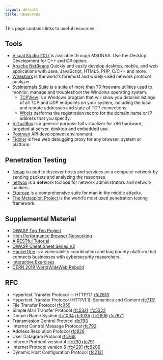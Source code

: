 ```yaml
---
layout: default
title: Resources
---
```


This page contains links to useful resources.
 
 Tools
------------------------------------

-  [Visual Studio 2017](https://e5.onthehub.com/WebStore/ProductsByMajorVersionList.aspx?cmi_cs=1&cmi_mnuMain=bdba23cf-e05e-e011-971f-0030487d8897&ws=c1ca0b0c-0f62-e511-9410-b8ca3a5db7a1&vsro=8) is available through MSDNAA. Use the Desktop Development for C++ and C# option.
-  [Apache NetBeans](ttps://netbeans.org/) Quickly and easily develop desktop, mobile, and web applications
with Java, JavaScript, HTML5, PHP, C/C++ and more.
-  [Wireshark](https://www.wireshark.org/) is the world’s foremost and widely-used network protocol analyzer. 
-  [Sysinternals Suite](https://docs.microsoft.com/en-us/sysinternals/) is a suite of more than 70 freeware utilities used to monitor, manage and troubleshoot the Windows operating system.
    -  [TCPView](https://docs.microsoft.com/en-us/sysinternals/downloads/tcpview) is a Windows program that will show you detailed listings of all TCP and UDP endpoints on your system, including the local and remote addresses and state of TCP connections.
    -  [Whois](https://docs.microsoft.com/en-us/sysinternals/downloads/whois) performs the registration record for the domain name or IP address that you specify.
-  [VirtualBox](https://www.virtualbox.org/wiki/Downloads) is a general-purpose full virtualizer for x86 hardware, targeted at server, desktop and embedded use.
-  [Postman](https://www.getpostman.com/) API development environment.
-  [Fiddler](https://www.telerik.com/fiddler) is free web debugging proxy for any browser, system or platform.

Penetration Testing
------------------------------------

-  [Nmap](https://nmap.org/) is used to discover hosts and services on a computer network by sending packets and analyzing the responses.
-  [netwox](http://www.cis.syr.edu/~wedu/Teaching/cis758/netw522/netwox-doc_html/) is a **netw**ork toolb**ox** for network administrators and network hackers.
-  [Ettercap](http://www.ettercap-project.org/ettercap/) is a comprehensive suite for man in the middle attacks.
-  [The Metasploit Project](https://www.metasploit.com/) is the world’s most used penetration testing framework.
  
Supplemental Material
------------------------------------

-  [OWASP Top Ten Project](https://www.owasp.org/index.php/Category:OWASP_Top_Ten_Project)
-  [High Performance Browser Networking](https://hpbn.co/)
-  [A RESTful Tutorial](https://www.restapitutorial.com/)
-  [OWASP Cheat Sheet Series V2](https://cheatsheetseries.owasp.org/)
-  [HackerOne](https://www.hackerone.com/) is a vulnerability coordination and bug bounty platform that connects businesses with cybersecurity researchers.
-  [Interactive Exercises](http://gaia.cs.umass.edu/kurose_ross/interactive/)
 - [CERN 2019 WorldWideWeb Rebuild](https://worldwideweb.cern.ch/browser/)

RFC 
-----------------------------------
- Hypertext Transfer Protocol -- HTTP/1.1 [rfc2616](https://tools.ietf.org/html/rfc2616)
- Hypertext Transfer Protocol (HTTP/1.1): Semantics and Content [rfc7131](https://tools.ietf.org/html/rfc7231)
- File Transfer Protocol [rfc959](https://tools.ietf.org/html/rfc959)
- Simple Mail Transfer Protocol [rfc5321](https://tools.ietf.org/html/rfc5321) [rfc5322](https://tools.ietf.org/html/rfc5322)
- Domain Name System 	[rfc1034](https://tools.ietf.org/html/rfc1034) [rfc1035](https://tools.ietf.org/html/rfc1035) [rfc2606](https://tools.ietf.org/html/rfc2606) [rfc7871](https://tools.ietf.org/html/rfc7871)
- Transmission Control Protocol [rfc793](https://tools.ietf.org/html/rfc793)
- Internet Control Message Protocol [rfc792](https://tools.ietf.org/html/rfc792)
- Address Resolution Protocol [rfc826](https://tools.ietf.org/html/rfc826)
- User Datagram Protocol [rfc768](https://tools.ietf.org/html/rfc768)
- Internet Protocol version 4 [rfc790](https://tools.ietf.org/html/rfc790) [rfc791](https://tools.ietf.org/html/rfc791)
- Internet Protocol version 6 [rfc4291](https://tools.ietf.org/html/rfc4291) [rfc8200](https://tools.ietf.org/html/rfc8200)
- Dynamic Host Configuration Protocol [rfc2131](https://tools.ietf.org/html/rfc2131)
